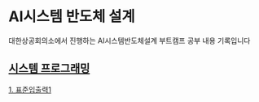 # AI시스템 반도체 설계
대한상공회의소에서 진행하는 AI시스템반도체설계 부트캠프 공부 내용 기록입니다

## [시스템 프로그래밍](#시스템프로그래밍)
[1. 표준입출력1](#표준입출력1)

